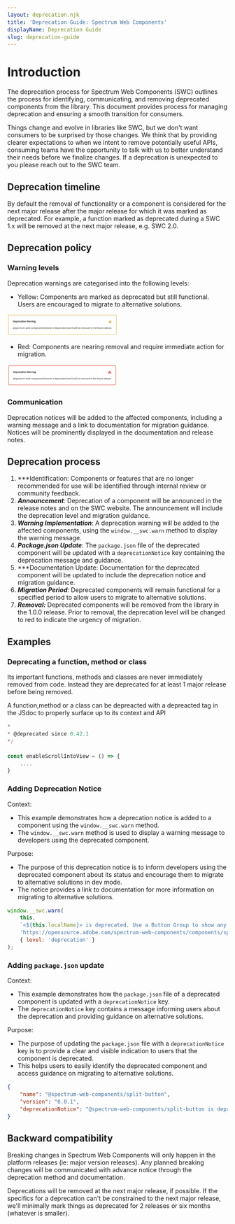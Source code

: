 ```yaml
---
layout: deprecation.njk
title: 'Deprecation Guide: Spectrum Web Components'
displayName: Deprecation Guide
slug: deprecation-guide
---
```


# Introduction

The deprecation process for Spectrum Web Components (SWC) outlines the process for identifying, communicating, and removing deprecated components from the library. This document provides process for managing deprecation and ensuring a smooth transition for consumers.

Things change and evolve in libraries like SWC, but we don't want consumers to be surprised by those changes. We think that by providing clearer expectations to when we intent to remove potentially useful APIs, consuming teams have the opportunity to talk with us to better understand their needs before we finalize changes. If a deprecation is unexpected to you please reach out to the SWC team.

## Deprecation timeline

By default the removal of functionality or a component is considered for the next major release after the major release for which it was marked as deprecated. For example, a function marked as deprecated during a SWC 1.x will be removed at the next major release, e.g. SWC 2.0.

## Deprecation policy

### Warning levels

Deprecation warnings are categorised into the following levels:

-   Yellow: Components are marked as deprecated but still functional. Users are encouraged to migrate to alternative solutions.

<img src="https://raw.githubusercontent.com/adobe/spectrum-web-components/e3bc1270ff1b003787c2ab20d4d90271705aa8ca/.github/images/yellow-warning.png" alt="Yellow warning" width="50%"/>

-   Red: Components are nearing removal and require immediate action for migration.

<img src="https://raw.githubusercontent.com/adobe/spectrum-web-components/e3bc1270ff1b003787c2ab20d4d90271705aa8ca/.github/images/red-warning.png" alt="Red warning" width="50%"/>

### Communication

Deprecation notices will be added to the affected components, including a warning message and a link to documentation for migration guidance. Notices will be prominently displayed in the documentation and release notes.

## Deprecation process

1. \*\*\*Identification: Components or features that are no longer recommended for use will be identified through internal review or community feedback.
2. **_Announcement_**: Deprecation of a component will be announced in the release notes and on the SWC website. The announcement will include the deprecation level and migration guidance.
3. **_Warning Implementation_**: A deprecation warning will be added to the affected components, using the `window.__swc.warn` method to display the warning message.
4. **_Package.json Update_**: The `package.json` file of the deprecated component will be updated with a `deprecationNotice` key containing the deprecation message and guidance.
5. \*\*\*Documentation Update: Documentation for the deprecated component will be updated to include the deprecation notice and migration guidance.
6. **_Migration Period_**: Deprecated components will remain functional for a specified period to allow users to migrate to alternative solutions.
7. **_Removal:_** Deprecated components will be removed from the library in the 1.0.0 release. Prior to removal, the deprecation level will be changed to red to indicate the urgency of migration.

## Examples

### Deprecating a function, method or class

Its important functions, methods and classes are never immediately removed from code.
Instead they are deprecated for at least 1 major release before being removed.

A function,method or a class can be depreacted with a depreacted tag in the JSdoc to properly surface up to its context and API

```js
*
* @deprecated since 0.42.1
*/

const enableScrollIntoView = () => {
    ....
}
```

### Adding Deprecation Notice

Context:

-   This example demonstrates how a deprecation notice is added to a component using the `window.__swc.warn` method.
-   The `window.__swc.warn` method is used to display a warning message to developers using the deprecated component.

Purpose:

-   The purpose of this deprecation notice is to inform developers using the deprecated component about its status and encourage them to migrate to alternative solutions in dev mode.
-   The notice provides a link to documentation for more information on migrating to alternative solutions.

```js
window.__swc.warn(
    this,
    `<${this.localName}> is deprecated. Use a Button Group to show any additional actions related to the most critical action.`,
    'https://opensource.adobe.com/spectrum-web-components/components/split-button/#deprecation',
    { level: 'deprecation' }
);
```

### Adding `package.json` update

Context:

-   This example demonstrates how the `package.json` file of a deprecated component is updated with a `deprecationNotice` key.
-   The `deprecationNotice` key contains a message informing users about the deprecation and providing guidance on alternative solutions.

Purpose:

-   The purpose of updating the `package.json` file with a `deprecationNotice` key is to provide a clear and visible indication to users that the component is deprecated.
-   This helps users to easily identify the deprecated component and access guidance on migrating to alternative solutions.

```json
{
    "name": "@spectrum-web-components/split-button",
    "version": "0.0.1",
    "deprecationNotice": "@spectrum-web-components/split-button is deprecated."
}
```

## Backward compatibility

Breaking changes in Spectrum Web Components will only happen in the platform releases (ie: major version releases). Any planned breaking changes will be communicated with advance notice through the deprecation method and documentation.

Deprecations will be removed at the next major release, if possible. If the specifics for a deprecation can't be constrained to the next major release, we'll minimally mark things as deprecated for 2 releases or six months (whatever is smaller).
